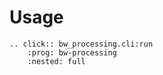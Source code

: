 # Usage

```{eval-rst}
.. click:: bw_processing.cli:run
    :prog: bw-processing
    :nested: full
```
